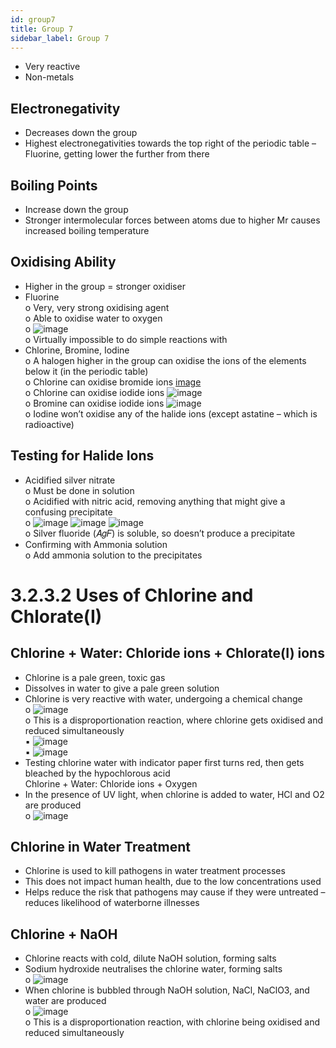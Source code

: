 ```yaml
---
id: group7
title: Group 7
sidebar_label: Group 7
---
```


- Very reactive  
- Non-metals  
## Electronegativity  
- Decreases down the group  
- Highest electronegativities towards the top right of the periodic table – Fluorine, getting lower the further from there  

## Boiling Points  
- Increase down the group  
- Stronger intermolecular forces between atoms due to higher Mr causes increased boiling temperature  

## Oxidising Ability  
- Higher in the group = stronger oxidiser  
- Fluorine  
	o Very, very strong oxidising agent  
	o Able to oxidise water to oxygen  
	o ![image](https://user-images.githubusercontent.com/74820599/111063646-c4238880-84a7-11eb-8e41-a9d02ef2f1d0.png)  
	o Virtually impossible to do simple reactions with  
- Chlorine, Bromine, Iodine  
	o A halogen higher in the group can oxidise the ions of the elements below it (in the periodic table)  
	o Chlorine can oxidise bromide ions [image](https://user-images.githubusercontent.com/74820599/111063602-87f02800-84a7-11eb-845f-5a09813516eb.png)  
	o Chlorine can oxidise iodide ions ![image](https://user-images.githubusercontent.com/74820599/111063616-9d655200-84a7-11eb-8d89-bb165867ee38.png)  
	o Bromine can oxidise iodide ions ![image](https://user-images.githubusercontent.com/74820599/111063630-b110b880-84a7-11eb-8333-ecc4ca20c5bb.png)  
	o Iodine won’t oxidise any of the halide ions (except astatine – which is radioactive)  

## Testing for Halide Ions  
- Acidified silver nitrate  
	o Must be done in solution  
	o Acidified with nitric acid, removing anything that might give a confusing precipitate  
	o ![image](https://user-images.githubusercontent.com/74820599/111063690-0d73d800-84a8-11eb-9b7e-a0b5c5a50239.png) ![image](https://user-images.githubusercontent.com/74820599/111063709-25e3f280-84a8-11eb-942b-d2a175589d2a.png) ![image](https://user-images.githubusercontent.com/74820599/111063720-3dbb7680-84a8-11eb-9c18-085a15574593.png)  
	o Silver fluoride (𝐴𝑔𝐹) is soluble, so doesn’t produce a precipitate  
- Confirming with Ammonia solution  
	o Add ammonia solution to the precipitates  

# 3.2.3.2 Uses of Chlorine and Chlorate(I)  
## Chlorine + Water: Chloride ions + Chlorate(I) ions  
- Chlorine is a pale green, toxic gas  
- Dissolves in water to give a pale green solution  
- Chlorine is very reactive with water, undergoing a chemical change  
	o ![image](https://user-images.githubusercontent.com/74820599/111063763-6f344200-84a8-11eb-809d-23774c2413ce.png)  
	o This is a disproportionation reaction, where chlorine gets oxidised and reduced simultaneously  
		▪ ![image](https://user-images.githubusercontent.com/74820599/111063779-82dfa880-84a8-11eb-8adf-cfe37668733c.png)  
		▪ ![image](https://user-images.githubusercontent.com/74820599/111063805-97bc3c00-84a8-11eb-8a28-e495d4cda05b.png)  
- Testing chlorine water with indicator paper first turns red, then gets bleached by the hypochlorous acid  
Chlorine + Water: Chloride ions + Oxygen  
- In the presence of UV light, when chlorine is added to water, HCl and O2 are produced  
	o ![image](https://user-images.githubusercontent.com/74820599/111063830-af93c000-84a8-11eb-91f6-cd3c721b287a.png)  

## Chlorine in Water Treatment  
- Chlorine is used to kill pathogens in water treatment processes  
- This does not impact human health, due to the low concentrations used  
- Helps reduce the risk that pathogens may cause if they were untreated – reduces likelihood of waterborne illnesses  

## Chlorine + NaOH  
- Chlorine reacts with cold, dilute NaOH solution, forming salts  
- Sodium hydroxide neutralises the chlorine water, forming salts  
	o ![image](https://user-images.githubusercontent.com/74820599/111063877-e4a01280-84a8-11eb-8394-916b582e4370.png)  
- When chlorine is bubbled through NaOH solution, NaCl, NaClO3, and water are produced  
	o ![image](https://user-images.githubusercontent.com/74820599/111063890-f5e91f00-84a8-11eb-8da1-320a504a042f.png)  
	o This is a disproportionation reaction, with chlorine being oxidised and reduced simultaneously  






